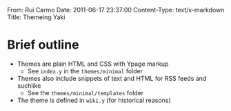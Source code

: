 From: Rui Carmo
Date: 2011-06-17 23:37:00
Content-Type: text/x-markdown
Title: Themeing Yaki

# Brief outline

* Themes are plain HTML and CSS with Ypage markup
    * See `index.y` in the `themes/minimal` folder
* Themes also include snippets of text and HTML for RSS feeds and suchlike
    * See the `themes/minimal/templates` folder
* The theme is defined in `wiki.y` (for historical reasons)
